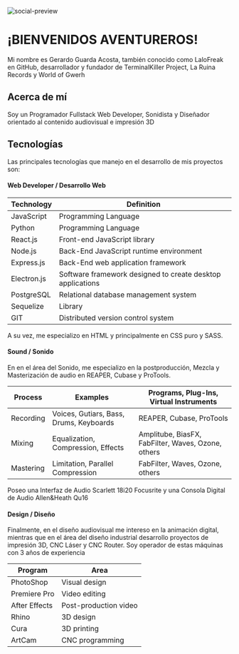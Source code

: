 ![social-preview](https://user-images.githubusercontent.com/105039526/215606211-f3a4a389-23dc-418a-a24f-eb58bf70ab93.png)

# ¡BIENVENIDOS AVENTUREROS!

Mi nombre es Gerardo Guarda Acosta, también conocido como LaloFreak en GitHub, desarrollador y fundador de TerminalKiller Project, La Ruina Records y World of Gwerh

## Acerca de mí

Soy un Programador Fullstack Web Developer, Sonidista y Diseñador orientado al contenido audiovisual e impresión 3D

## Tecnologías

Las principales tecnologías que manejo en el desarrollo de mis proyectos son:

#### Web Developer / Desarrollo Web

|  Technology   | Definition |
| ------------- | ------------- |
| JavaScript  | Programming Language  |
| Python  | Programming Language |
| React.js | Front-end JavaScript library |
| Node.js |  Back-End JavaScript runtime environment |
| Express.js | Back-End web application framework  |
| Electron.js | Software framework designed to create desktop applications |
| PostgreSQL | Relational database management system  |
| Sequelize | Library |
| GIT | Distributed version control system |

A su vez, me especializo en HTML y principalmente en CSS puro y SASS.

#### Sound / Sonido

En en el área del Sonido, me especializo en la postproducción, Mezcla y Masterización de audio en REAPER, Cubase y ProTools.

|  Process   | Examples | Programs, Plug-Ins, Virtual Instruments |
| ------------- | -------- | ------------- |
| Recording | Voices, Gutiars, Bass, Drums, Keyboards | REAPER, Cubase, ProTools
| Mixing | Equalization, Compression, Effects | Amplitube, BiasFX, FabFilter, Waves, Ozone, others |
| Mastering | Limitation, Parallel Compression | FabFilter, Waves, Ozone, others |

Poseo una Interfaz de Audio Scarlett 18i20 Focusrite y una Consola Digital de Audio Allen&Heath Qu16

#### Design / Diseño

Finalmente, en el diseño audiovisual me intereso en la animación digital, mientras que en el área del diseño industrial desarrollo proyectos de impresión 3D, CNC Láser y CNC Router. Soy operador de estas máquinas con 3 años de experiencia

|  Program   | Area |
| ------------- | ------------- |
| PhotoShop | Visual design |
| Premiere Pro | Video editing |
| After Effects | Post-production video |
| Rhino | 3D design |
| Cura | 3D printing |
| ArtCam | CNC programming |
